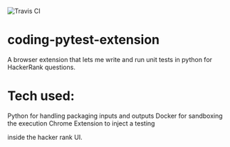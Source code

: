 ![Travis CI](https://travis-ci.org/nma/coding-pytest-extension.svg?branch=master)

# coding-pytest-extension
A browser extension that lets me write and run unit tests in python for HackerRank questions.

# Tech used:
Python for handling packaging inputs and outputs
Docker for sandboxing the execution 
Chrome Extension to inject a testing <div> inside the hacker rank UI.
